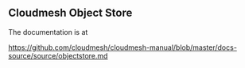 ## Cloudmesh Object Store


The documentation is at

<https://github.com/cloudmesh/cloudmesh-manual/blob/master/docs-source/source/objectstore.md>
